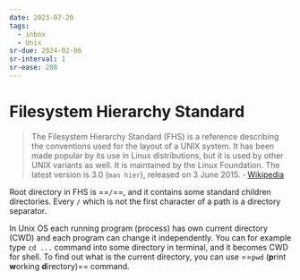 ```yaml
---
date: 2023-07-20
tags:
  - inbox
  - Unix
sr-due: 2024-02-06
sr-interval: 1
sr-ease: 208
---
```


# Filesystem Hierarchy Standard

> The Filesystem Hierarchy Standard (FHS) is a reference describing the
> conventions used for the layout of a UNIX system. It has been made popular by
> its use in Linux distributions, but it is used by other UNIX variants as
> well. It is maintained by the Linux Foundation. The latest version is 3.0
> (`man hier`), released on 3 June 2015.
> - [Wikipedia](https://en.wikipedia.org/wiki/Filesystem_Hierarchy_Standard)

Root directory in FHS is ==`/`==, and it contains some standard children
directories. Every `/` which is not the first character of a path is a directory
separator.

In Unix OS each running program (process) has own current directory (CWD) and
each program can change it independently. You can for example type `cd ...`
command into some directory in terminal, and it becomes CWD for shell.
To find out what is the current directory, you can use
==`pwd` (**p**rint **w**orking **d**irectory)== command.

